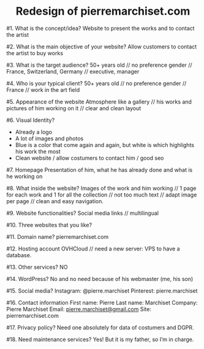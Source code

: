 <h1 style="text-align:center">Redesign of pierremarchiset.com</h1>

#1.	What is the concept/idea?
Website to present the works and to contact the artist

#2.	What is the main objective of your website?
Allow customers to contact the artist to buy works

#3.	What is the target audience?
50+ years old // no preference gender // France, Switzerland, Germany // executive, manager

#4.	Who is your typical client?
50+ years old // no preference gender // France // work in the art field

#5.	Appearance of the website
Atmosphere like a gallery // his works and pictures of him working on it // clear and clean layout

#6.	Visual Identity?
-	Already a logo
-	A lot of images and photos
-	Blue is a color that come again and again, but white is which highlights his work the most
-	Clean website / allow costumers to contact him / good seo 

#7.	Homepage 
Presentation of him, what he has already done and what is he working on

#8.	What inside the website?
Images of the work and him working // 1 page for each work and 1 for all the collection // not too much text // adapt image per page // clean and easy navigation.

#9.	Website functionalities?
Social media links // multilingual

#10.	Three websites that you like?

#11.	Domain name?
pierremarchiset.com

#12.	Hosting account
OVHCloud // need a new server: VPS to have a database.

#13.	Other services?
NO

#14.	WordPress?
No and no need because of his webmaster (me, his son)

#15.	Social media?
Instagram: @pierre.marchiset
Pinterest: pierre.marchiset

#16.	Contact information
First name: Pierre
Last name: Marchiset
Company: Pierre Marchiset
Email: pierre.marchiset@gmail.com
Site: pierremarchiset.com

#17.	Privacy policy?
Need one absolutely for data of costumers and DGPR.	

#18.	Need maintenance services?
Yes! But it is my father, so I’m in charge.

